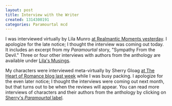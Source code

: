```yaml
---
layout: post
title: Interview with the Writer
created: 1314300191
categories: Paramourtal mcd
---
```

I was interviewed virtually by Lila Munro [at Realmantic Moments yesterday](http://lilamunro.weebly.com/1/post/2011/08/welcome-mc-demarco.html).  I apologize for the late notice; I thought the interview was coming out today.  It includes an excerpt from my *Paramourtal* story, "Sympathy From the Devil."  Three or four other interviews with authors from the anthology are available under [Lila's Musings](http://lilamunro.weebly.com/lilas-musings.html).

My characters were interviewed meta-virtually by Sherry Gloag [at The Heart of Romance blog last week](http://sherrygloagtheheartofromance.blogspot.com/2011/08/mc-demarco-author-of-sympathy-from.html) while I was busy packing.  I apologize for the even later notice; I thought the interviews were coming out next month, but that turns out to be when the reviews will appear.<!--break-->  You can read more interviews of characters and their authors from the  anthology by clicking on [Sherry's *Paramourtal* label](http://sherrygloagtheheartofromance.blogspot.com/search/label/Paramourtal).
